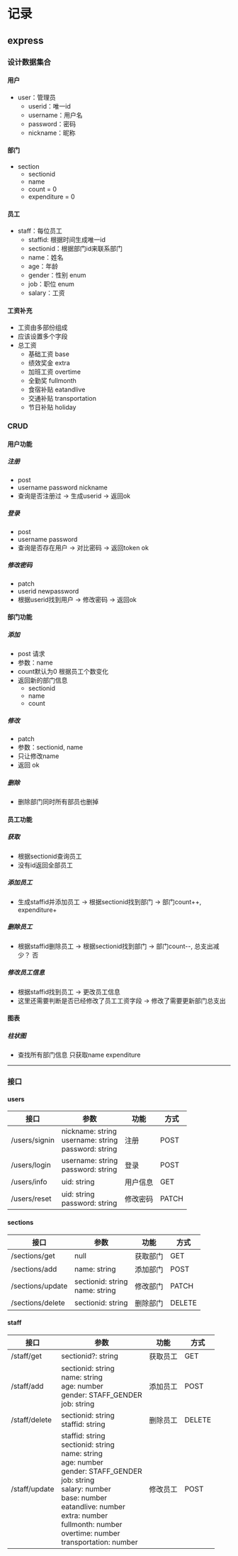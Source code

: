 # 记录

## express

### 设计数据集合

#### 用户

* user：管理员
  * userid：唯一id
  * username：用户名
  * password：密码
  * nickname：昵称

#### 部门

* section
  * sectionid
  * name
  * count = 0
  * expenditure = 0

#### 员工

* staff：每位员工
  * staffid: 根据时间生成唯一id
  * sectionid：根据部门id来联系部门
  * name：姓名
  * age：年龄
  * gender：性别 enum
  * job：职位 enum
  * salary：工资

#### 工资补充

* 工资由多部份组成
* 应该设置多个字段
* 总工资
  * 基础工资 base
  * 绩效奖金 extra
  * 加班工资 overtime
  * 全勤奖 fullmonth
  * 食宿补贴 eatandlive
  * 交通补贴 transportation
  * 节日补贴 holiday

### CRUD

#### 用户功能

##### 注册

* post
* username password nickname
* 查询是否注册过 -> 生成userid -> 返回ok

##### 登录

* post
* username password
* 查询是否存在用户 -> 对比密码 -> 返回token ok

##### 修改密码

* patch
* userid newpassword
* 根据userid找到用户 -> 修改密码 -> 返回ok

#### 部门功能

##### 添加

* post 请求
* 参数：name
* count默认为0 根据员工个数变化
* 返回新的部门信息
  * sectionid
  * name
  * count

##### 修改

* patch
* 参数：sectionid, name
* 只让修改name
* 返回 ok

##### 删除

* 删除部门同时所有部员也删掉

#### 员工功能

##### 获取

* 根据sectionid查询员工
* 没有id返回全部员工

##### 添加员工

* 生成staffid并添加员工 -> 根据sectionid找到部门 -> 部门count++, expenditure+

##### 删除员工

* 根据staffid删除员工 -> 根据sectionid找到部门 -> 部门count--, 总支出减少？ 否

##### 修改员工信息

* 根据staffid找到员工 -> 更改员工信息
* 这里还需要判断是否已经修改了员工工资字段 -> 修改了需要更新部门总支出

#### 图表

##### 柱状图

* 查找所有部门信息 只获取name expenditure



-----



### 接口

#### users

| 接口          | 参数                                                       | 功能     | 方式  |
| ------------- | ---------------------------------------------------------- | -------- | ----- |
| /users/signin | nickname: string<br/>username: string<br/>password: string | 注册     | POST  |
| /users/login  | username: string<br/>password: string                      | 登录     | POST  |
| /users/info   | uid: string                                                | 用户信息 | GET   |
| /users/reset  | uid: string<br/>password: string                           | 修改密码 | PATCH |

#### sections

| 接口             | 参数                               | 功能     | 方式   |
| ---------------- | ---------------------------------- | -------- | ------ |
| /sections/get    | null                               | 获取部门 | GET    |
| /sections/add    | name: string                       | 添加部门 | POST   |
| /sections/update | sectionid: string<br/>name: string | 修改部门 | PATCH  |
| /sections/delete | sectionid: string                  | 删除部门 | DELETE |

#### staff

| 接口          | 参数                                                         | 功能     | 方式   |
| ------------- | ------------------------------------------------------------ | -------- | ------ |
| /staff/get    | sectionid?: string                                           | 获取员工 | GET    |
| /staff/add    | sectionid: string<br/>name: string<br/>age: number<br/>gender: STAFF_GENDER<br/>job: string | 添加员工 | POST   |
| /staff/delete | sectionid: string<br/>staffid: string                        | 删除员工 | DELETE |
| /staff/update | staffid: string<br/>sectionid: string<br/>name: string<br/>age: number<br/>gender: STAFF_GENDER<br/>job: string<br/>salary: number<br/>base: number<br/>eatandlive: number<br/>extra: number<br/>fullmonth: number<br/>overtime: number<br/>transportation: number | 修改员工 | POST   |

```rxt

```

